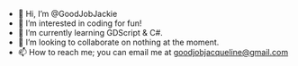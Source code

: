 - 👋 Hi, I’m @GoodJobJackie
- 👀 I’m interested in coding for fun!
- 🌱 I’m currently learning GDScript & C#.
- 💞️ I’m looking to collaborate on nothing at the moment.
- 📫 How to reach me; you can email me at goodjobjacqueline@gmail.com

<!---
GoodJobJackie/GoodJobJackie is a ✨ special ✨ repository because its `README.md` (this file) appears on your GitHub profile.
You can click the Preview link to take a look at your changes.
--->
